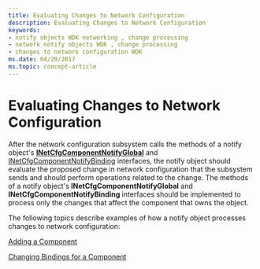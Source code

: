 ```yaml
---
title: Evaluating Changes to Network Configuration
description: Evaluating Changes to Network Configuration
keywords:
- notify objects WDK networking , change processing
- network notify objects WDK , change processing
- changes to network configuration WDK
ms.date: 04/20/2017
ms.topic: concept-article
---
```


# Evaluating Changes to Network Configuration





After the network configuration subsystem calls the methods of a notify object's [**INetCfgComponentNotifyGlobal**](/previous-versions/windows/hardware/network/ff547733(v=vs.85)) and [INetCfgComponentNotifyBinding](/previous-versions/windows/hardware/network/ff547730(v=vs.85)) interfaces, the notify object should evaluate the proposed change in network configuration that the subsystem sends and should perform operations related to the change. The methods of a notify object's **INetCfgComponentNotifyGlobal** and **INetCfgComponentNotifyBinding** interfaces should be implemented to process only the changes that affect the component that owns the object.

The following topics describe examples of how a notify object processes changes to network configuration:

[Adding a Component](adding-a-component.md)

[Changing Bindings for a Component](changing-bindings-for-a-component.md)

 

